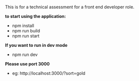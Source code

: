 This is for a technical assessment for a front end developer role.

**to start using the application:**
- npm install
- npm run build 
- npm run start

**If you want to run in dev mode**
- npm run dev

**Please use port 3000**
- eg:  http://localhost:3000/?sort=gold
